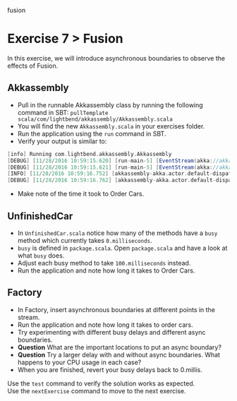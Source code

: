 fusion

# Exercise 7 > Fusion

In this exercise, we will introduce asynchronous boundaries to observe the
effects of Fusion.

## Akkassembly

- Pull in the runnable Akkassembly class by running the following
command in SBT: `pullTemplate scala/com/lightbend/akkassembly/Akkassembly.scala`
- You will find the new `Akkassembly.scala` in your exercises folder.
- Run the application using the `run` command in SBT.
- Verify your output is similar to:

```scala
[info] Running com.lightbend.akkassembly.Akkassembly 
[DEBUG] [11/28/2016 10:59:15.620] [run-main-5] [EventStream(akka://akkassembly)] logger log1-Logging$DefaultLogger started
[DEBUG] [11/28/2016 10:59:15.621] [run-main-5] [EventStream(akka://akkassembly)] Default Loggers started
[INFO] [11/28/2016 10:59:16.752] [akkassembly-akka.actor.default-dispatcher-4] [akka.actor.ActorSystemImpl(akkassembly)] Order Cars completed in 1020ms
[DEBUG] [11/28/2016 10:59:16.762] [akkassembly-akka.actor.default-dispatcher-3] [EventStream] shutting down: StandardOutLogger started
```

- Make note of the time it took to Order Cars.

## UnfinishedCar
- In `UnfinishedCar.scala` notice how many of the methods have a `busy` 
method which currently takes `0.milliseconds`.
- `busy` is defined in `package.scala`. Open `package.scala` and have a look
at what `busy` does.
- Adjust each busy method to take `100.milliseconds` instead.
- Run the application and note how long it takes to Order Cars.

## Factory
- In Factory, insert asynchronous boundaries at different points in the
stream.
- Run the application and note how long it takes to order cars.
- Try experimenting with different busy delays and different async
boundaries.
- **Question** What are the important locations to put an async boundary?
- **Question** Try a larger delay with and without async boundaries.
What happens to your CPU usage in each case?
- When you are finished, revert your busy delays back to 0.millis.

Use the `test` command to verify the solution works as expected.  
Use the `nextExercise` command to move to the next exercise.
